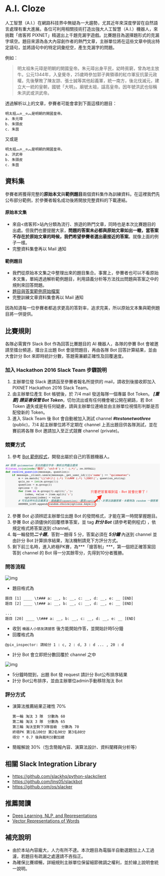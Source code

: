 # A.I. Cloze

人工智慧（A.I.）在網路科技界中無疑為一大趨勢，尤其近年來深度學習在自然語言處理有重大進展。各位可利用相關技術打造出強大人工智慧（A.I.）機器人，來挑戰「痞客邦 PIXNET」精選出上千題克漏字遊戲。比賽題目為選擇題形式的克漏字填空。題目來源為各大內容創作者的熱門文章，主辦單位將在這些文章中挑出特定語句，並將語句中的特定詞彙挖空，產生克漏字的問題。

例如：  
>明太祖朱元璋是明朝的開國皇帝。朱元璋出身平民，幼時貧窮，曾為地主放牛。公元1344年，入皇覺寺，25歲時參加郭子興領導的紅巾軍反抗蒙元政權。先後擊敗了陳友諒、張士誠等其他起義軍，統一南方，後北伐滅元，建立大一統的皇朝，國號「大明」。廟號太祖，諡高皇帝。因年號洪武也俗稱朱洪武或洪武帝。

透過解析以上的文章，參賽者可能會拿到下面這樣的題目：  

```
明太祖︽⊙＿⊙︽是明朝的開國皇帝。  
a. 朱元璋
b. 朱頭皮
c. 朱茵
```  
又或是  

```
明太祖︽⊙＿⊙︽是明朝的開國皇帝。  
a. 洪武帝
b. 朱頭皮
c. 朱茵
```

## 資料集
參賽者將獲得完整的**原始本文**與**範例題目**兩個資料集作為訓練資料。在這裡我們先公布部分範例，於參賽者報名成功後將開放完整資料的下載連結。

#### 原始本文集
* 來自&lt;痞客邦&gt;站內分類為流行、旅遊的熱門文章，同時也是本次比賽題目的出處。但我們也要提醒大家，**問題的答案未必都與原始文章如出一轍，當答案不存在於原始文章的時候，我們希望參賽者選出最接近的答案**。就像上面的例子一樣。
* 完整資料集會再以 Mail 通知

#### 範例題目
* 我們從原始本文集之中整理出來的題目集合。事實上，參賽者也可以不看原始本文集，單純透過解析範例題目，利用語義分析等方法找出問題與答案之中的規則來回答問題。
* [題目與答案範例原始檔案](./example/question.example)
* 完整訓練文章資料集會再以 Mail 通知

因為知道每一位參賽者都追求更高的答對率，追求完美，所以原始文本集與範例題目將一併提供。

## 比賽規則
各隊必需實作 Slack Bot 作為回答比賽題目的 AI 機器人，各隊的參賽 Bot 會被邀請至擂台頻道，擂台主出題 Bot 會提問題目，再由各隊 Bot 回答計算結果，並由大會計分 Bot 來即時統計分數，答題需兼顧正確性及回覆速度。



### 加入 Hackathon 2016 Slack Team 步驟說明

1. 主辦單位發 Slack 邀請函至參賽者報名所提供的 mail，請收到後接收即加入 PIXNET Hackathon 2016 Slack Team。
2. 由主辦單位產生 Bot 帳號後，於 7/4 mail 發送每隊一個專屬 Bot Token。 ***[重要] 請妥善保管 Bot Token***，切勿流出或有任何機會被公開在網路，若 Bot Token 遺失或是有任何疑慮，請與主辦單位連絡並由主辦單位視情形判斷是否配發新的 Token。
3. 進入 Slack Team 後 Bot 會自動被加入測試 channel ***#testonetwothree*** (public)，7/4 起主辦單位將不定期在 channel 上丟出題目供各隊測試，並在賽前將各隊 Bot 邀請加入至正式競賽 channel (private)。

### 競賽方式

1. 參考 [Bot 範例程式](./bot/bot_sample.ipynb)，開發出屬於自己的答題機器人。

![bot_usage](./bot/bot_usage.png)  

2. 參賽 Bot 必須辨認主辦單位出題 Bot 的發問格式，才能在第一時間掌握題目。
3. 參賽 Bot 必須儘快的回覆標準答案，並 tag ***計分 Bot*** (請參考範例程式) ，依規定格式將答案送到 channel。
4. 每一輪發問***二十題***，答對一題得 5 分，答案必須在 ***5分鐘*** 內送到 channel 並由計分 Bot 計算排序結果，淘汰機制請見下方評分方式。
5. 剩下前三名時，進入終極PK賽，為***「搶答制」***，第一個把正確答案回答到 channel 的 Bot 得一分其餘零分，先得到10分者獲勝。

### 問答流程

![img](https://docs.google.com/drawings/d/1jnMu_XfnvgdL3SWo8I5U3lVFG0Vg55pv5YihXumSWyI/pub?w=480&h=360)

* 題目格式為

```
題目 [1] ____ \t### a: __, b: __, c: __, d: __, e: __ [END]
題目 [2] ____ \t### a: __, b: __, c: __, d: __, e: __ [END]

...
題目 [20] ____ \t### a: __, b: __, c: __, d: __, e: __ [END]
```

* 收到 `機器人小朋友請搶答` 後方能開始作答，並開始計時5分鐘
* 回覆格式為

```
@pix_inspector: 請給分 1 : c, 2 : d, 3 : d ... , 20 : d
```

* 計分 Bot 會立即把分數回覆於 channel 之中

![img](https://docs.google.com/drawings/d/1DGgGnpfEwl_dTdAugig-pB2sfyz50PJqFpJeNf1J4YM/pub?w=480&h=360)

* 5分鐘時間到，出題 Bot 發 request 請計分 Bot公布排序結果
* 計分 Bot公布排序，並由主辦單位admin手動移除淘汰 Bot

### 評分方式

* 演算法推薦結果正確性 70% 

  ```
  第一輪 淘汰 3 隊  分數為 60
  第二輪 淘汰 3 隊  分數為 65
  第三輪 淘汰至剩下3隊晉級  分數為 70
  終極PK 第1名100分 第2名90分 第3名80分
  得分 * 0.7 後與裁判分數加總
  ```
* 簡報解說 30%（包含簡報內容、演算法設計、資料闡釋與分析等）

## 相關 Slack Integration Library
 * https://github.com/slackhq/python-slackclient
 * https://github.com/lins05/slackbot
 * https://github.com/os/slacker


## 推薦閱讀
* [Deep Learning, NLP, and Representations](http://colah.github.io/posts/2014-07-NLP-RNNs-Representations/)
* [Vector Representations of Words](https://www.tensorflow.org/versions/r0.7/tutorials/word2vec/index.html)


## 補充說明

* 由於本站內容龐大，人力有所不逮。本次題目為電腦半自動選題加上人工過濾，若題目有疏漏之處還請不吝指正。
* 為確保比賽順暢，詳細規則主辦單位保留細節微調之權利，並於線上說明會統一說明。
